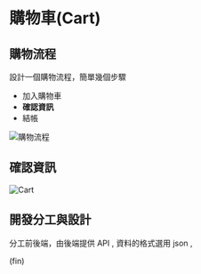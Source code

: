 # 購物車(Cart)

## 購物流程

設計一個購物流程，簡單幾個步驟

- 加入購物車
- **確認資訊**
- 結帳

![購物流程](https://i.imgur.com/WSASPCO.jpg)

## 確認資訊

![Cart](https://i.imgur.com/xsEiCtr.jpg)

## 開發分工與設計

分工前後端，由後端提供 API ,
資料的格式選用 json ,

(fin)
